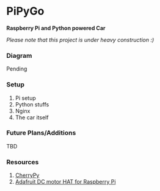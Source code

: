 # PiPyGo
**Raspberry Pi and Python powered Car**

*Please note that this project is under heavy construction :)*

### Diagram
Pending

### Setup
1. Pi setup
2. Python stuffs
3. Nginx
4. The car itself

### Future Plans/Additions
TBD

### Resources
1. [CherryPy](http://docs.cherrypy.org/en/latest/basics.html)
2. [Adafruit DC motor HAT for Raspberry Pi](https://learn.adafruit.com/adafruit-dc-and-stepper-motor-hat-for-raspberry-pi/overview)